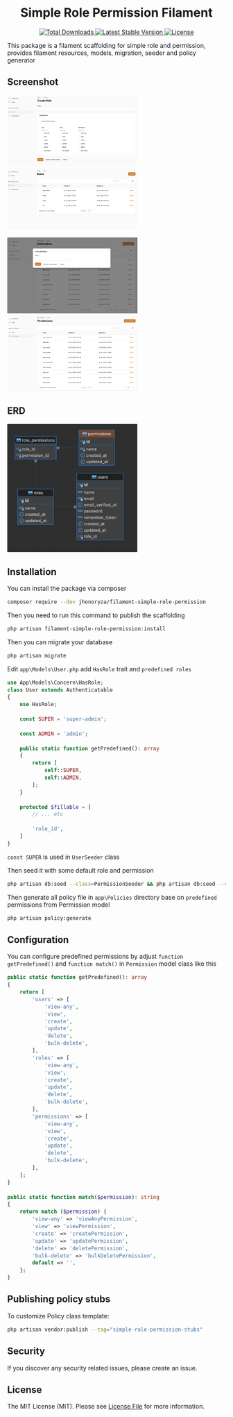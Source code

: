 <h1 align="center">Simple Role Permission Filament</h1>
<p align="center">
    <a href="https://packagist.org/packages/jhonoryza/filament-simple-role">
        <img src="https://poser.pugx.org/jhonoryza/filament-simple-role/d/total.svg" alt="Total Downloads">
    </a>
    <a href="https://packagist.org/packages/jhonoryza/filament-simple-role">
        <img src="https://poser.pugx.org/jhonoryza/filament-simple-role/v/stable.svg" alt="Latest Stable Version">
    </a>
    <a href="https://packagist.org/packages/jhonoryza/filament-simple-role">
        <img src="https://poser.pugx.org/jhonoryza/filament-simple-role/license.svg" alt="License">
    </a>
</p>

This package is a filament scaffolding for simple role and permission, provides filament resources, models, migration, seeder and policy generator

## Screenshot

<p float="left">
    <img src="/public/create-role.png" width="300" />
    <img src="/public/role.png" width="300" />
</p>
<p float="left">
    <img src="/public/create-permission.png" width="300" />
    <img src="/public/permission.png" width="300" />
</p>

## ERD
<p float="left">
    <img src="/public/erd.png" width="300" />
</p>

## Installation

You can install the package via composer

```bash
composer require --dev jhonoryza/filament-simple-role-permission
```

Then you need to run this command to publish the scaffolding

```bash
php artisan filament-simple-role-permission:install
```

Then you can migrate your database

```bash 
php artisan migrate
``` 

Edit `app\Models\User.php` add `HasRole` trait and `predefined roles`

```php
use App\Models\Concern\HasRole;
class User extends Authenticatable
{
    use HasRole;

    const SUPER = 'super-admin';

    const ADMIN = 'admin';

    public static function getPredefined(): array
    {
        return [
            self::SUPER,
            self::ADMIN,
        ];
    }

    protected $fillable = [
        // ... etc

        'role_id',
    ]
}
```

`const SUPER` is used in `UserSeeder` class

Then seed it with some default role and permission
```bash
php artisan db:seed --class=PermissionSeeder && php artisan db:seed --class=RoleSeeder && php artisan db:seed --class=UserSeeder
```

Then generate all policy file in `app\Policies` directory base on `predefined` permissions from Permission model

```bash
php artisan policy:generate
```

## Configuration

You can configure predefined permissions by adjust `function getPredefined()` and `function match()` in `Permission` model class like this

```php
public static function getPredefined(): array
{
    return [
        'users' => [
            'view-any',
            'view',
            'create',
            'update',
            'delete',
            'bulk-delete',
        ],
        'roles' => [
            'view-any',
            'view',
            'create',
            'update',
            'delete',
            'bulk-delete',
        ],
        'permissions' => [
            'view-any',
            'view',
            'create',
            'update',
            'delete',
            'bulk-delete',
        ],
    ];
}

public static function match($permission): string
{
    return match ($permission) {
        'view-any' => 'viewAnyPermission',
        'view' => 'viewPermission',
        'create' => 'createPermission',
        'update' => 'updatePermission',
        'delete' => 'deletePermission',
        'bulk-delete' => 'bulkDeletePermission',
        default => '',
    };
}
```

## Publishing policy stubs

To customize Policy class template:

```bash
php artisan vendor:publish --tag="simple-role-permission-stubs"
```

## Security

If you discover any security related issues, please create an issue.

## License

The MIT License (MIT). Please see [License File](LICENSE.md) for more information.